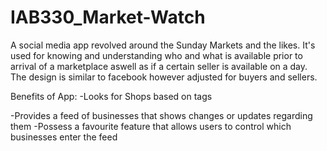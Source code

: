 # IAB330_Market-Watch

A social media app revolved around the Sunday Markets and the likes. It's used for knowing and understanding who and what is available prior to arrival of a marketplace aswell as if a certain seller is available on a day. The design is similar to facebook however adjusted for buyers and sellers.

Benefits of App:
-Looks for Shops based on tags

-Provides a feed of businesses that shows changes or updates regarding them
-Possess a favourite feature that allows users to control which businesses enter the feed
